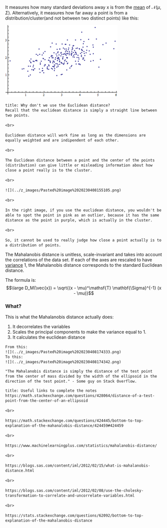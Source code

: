 It measures how many standard deviations away x is from the [mean](../Statistics/Mean.md) of $\mathcal{N}(\mu,\Sigma)$.
Alternatively, it measures how far away a point is from a distribution/cluster(and not between two distinct points) like this:

![](../z_images/Pasted%20image%2020230405214722.png)

```ad-hint
title: Why don't we use the Euclidean distance?
Recall that the euclidean distance is simply a straight line between two points.

<br>

Euclidean distance will work fine as long as the dimensions are equally weighted and are indipendent of each other.

<br>

The Euclidean distance between a point and the center of the points (distribution) can give little or misleading information about how close a point really is to the cluster.

<br>

![](../z_images/Pasted%20image%2020230408155105.png)

<br>

In the right image, if you use the euclidean distance, you wouldn't be able to spot the point in pink as an outlier, because it has the same distance as the point in purple, which is actually in the cluster.

<br>

So, it cannot be used to really judge how close a point actually is to a distribution of points.
```


The Mahalanobis distance is unitless, scale-invariant and takes into account the correlations of the data set.
If each of the axes are rescaled to have [variance](../Statistics/Variance.md) 1, the Mahalanobis distance corresponds to the standard Euclidean distance.

The formula is:
$$\large D_M(\vec{x}) = \sqrt{(x - \mu)^\mathsf{T} \mathbf{\Sigma}^{-1} (x - \mu)}$$

### What?

This is what the Mahalanobis distance actually does:
1. It decorrelates the variables
2. Scales the principal components to make the variance equal to 1.
3. It calculates the euclidean distance


```ad-example
From this:
![](../z_images/Pasted%20image%2020230408174333.png)
To this:
![](../z_images/Pasted%20image%2020230408174342.png)

```


```ad-quote
"The Mahalanobis distance is simply the distance of the test point from the center of mass divided by the width of the ellipsoid in the direction of the test point." - Some guy on Stack Overflow.
```


```ad-seealso
title: Useful links to complete the notes
https://math.stackexchange.com/questions/428064/distance-of-a-test-point-from-the-center-of-an-ellipsoid

<br>

https://math.stackexchange.com/questions/424445/bottom-to-top-explanation-of-the-mahanalobis-distance/424459#424459

<br>

https://www.machinelearningplus.com/statistics/mahalanobis-distance/

<br>

https://blogs.sas.com/content/iml/2012/02/15/what-is-mahalanobis-distance.html

<br>

https://blogs.sas.com/content/iml/2012/02/08/use-the-cholesky-transformation-to-correlate-and-uncorrelate-variables.html

<br>

https://stats.stackexchange.com/questions/62092/bottom-to-top-explanation-of-the-mahalanobis-distance



```
